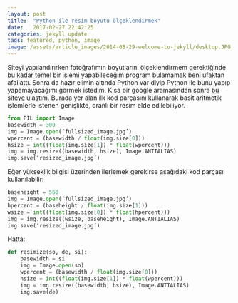 ```yaml
---
layout: post
title:  "Python ile resim boyutu ölçeklendirmek"
date:   2017-02-27 22:42:25
categories: jekyll update
tags: featured, python, image
image: /assets/article_images/2014-08-29-welcome-to-jekyll/desktop.JPG
---
```

Siteyi yapılandırırken fotoğrafımın boyutlarını ölçeklendirmem gerektiğinde bu kadar temel bir işlemi yapabileceğim program bulamamak beni ufaktan afallattı.  Sonra da hazır elimin altında Python var diyip Python ile bunu yapıp yapamayacağımı görmek istedim. Kısa bir google aramasından sonra [bu siteye][resize] ulaştım. Burada yer alan ilk kod parçasını kullanarak basit aritmetik işlemlerle istenen genişlikte, oranlı bir resim elde edilebiliyor.

```python
from PIL import Image
basewidth = 300
img = Image.open(‘fullsized_image.jpg’)
wpercent = (basewidth / float(img.size[0]))
hsize = int((float(img.size[1]) * float(wpercent)))
img = img.resize((basewidth, hsize), Image.ANTIALIAS)
img.save(‘resized_image.jpg’)
```

Eğer yükseklik bilgisi üzerinden ilerlemek gerekirse aşağıdaki kod parçası kullanılabilir:

```python
baseheight = 560
img = Image.open(‘fullsized_image.jpg’)
hpercent = (baseheight / float(img.size[1]))
wsize = int((float(img.size[0]) * float(hpercent)))
img = img.resize((wsize, baseheight), Image.ANTIALIAS)
img.save(‘resized_image.jpg’)
```

Hatta:

```python
def resimize(so, de, si):
    basewidth = si
    img = Image.open(so)
    wpercent = (basewidth / float(img.size[0]))
    hsize = int((float(img.size[1]) * float(wpercent)))
    img = img.resize((basewidth, hsize), Image.ANTIALIAS)
    img.save(de)
```

[resize]:      https://opensource.com/life/15/2/resize-images-python
